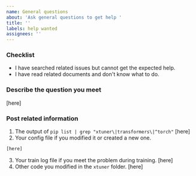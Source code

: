 ```yaml
---
name: General questions
about: 'Ask general questions to get help '
title: ''
labels: help wanted
assignees: ''
---
```


### Checklist

- I have searched related issues but cannot get the expected help.
- I have read related documents and don't know what to do.

### Describe the question you meet

\[here\]

### Post related information

1. The output of `pip list | grep "xtuner\|transformers\|^torch"`
   \[here\]
2. Your config file if you modified it or created a new one.

```python
[here]
```

3. Your train log file if you meet the problem during training.
   \[here\]
4. Other code you modified in the `xtuner` folder.
   \[here\]
